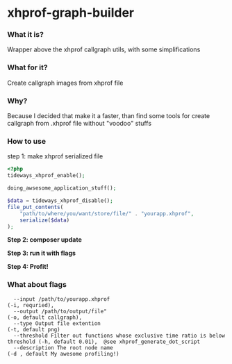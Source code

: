 # xhprof-graph-builder

### What it is?

Wrapper above the xhprof callgraph utils, with some simplifications

### What for it?
Create callgraph images from xhprof file

### Why?

Because I decided that make it a faster, than find some tools for create callgraph from .xhprof file without "voodoo" stuffs 

### How to use

step 1: make xhprof serialized file

```php
<?php
tideways_xhprof_enable();

doing_awsesome_application_stuff(); 

$data = tideways_xhprof_disable();
file_put_contents(
    "path/to/where/you/want/store/file/" . "yourapp.xhprof",
    serialize($data)
);
```

**Step 2: composer update**

**Step 3: run it with flags**

**Step 4: Profit!**

### What about flags
```
  --input /path/to/yourapp.xhprof                                                (-i, requried),
  --output /path/to/output/file"                                                 (-o, default callgraph),
  --type Output file extention                                                   (-t, default png)
  --threshold Filter out functions whose exclusive time ratio is below threshold (-h, default 0.01),  @see xhprof_generate_dot_script
  --description The root node name                                               (-d , default My awesome profiling!)
```
